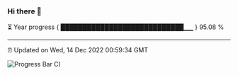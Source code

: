 ### Hi there 👋

⏳ Year progress { ████████████████████████████▁▁ } 95.08 %

---

⏰ Updated on Wed, 14 Dec 2022 00:59:34 GMT

![Progress Bar CI](https://github.com/liununu/liununu/workflows/Progress%20Bar%20CI/badge.svg)
